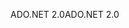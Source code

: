 <span data-ttu-id="dc5dc-101">ADO.NET 2.0</span><span class="sxs-lookup"><span data-stu-id="dc5dc-101">ADO.NET 2.0</span></span>